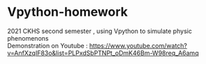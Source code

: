 # Vpython-homework
2021 CKHS second semester , using Vpython to simulate physic phenomenons  
Demonstration on Youtube : https://www.youtube.com/watch?v=AnfXzqIF83o&list=PLPxdSbPTNPt_oDmK46Bm-W98req_A6amq

